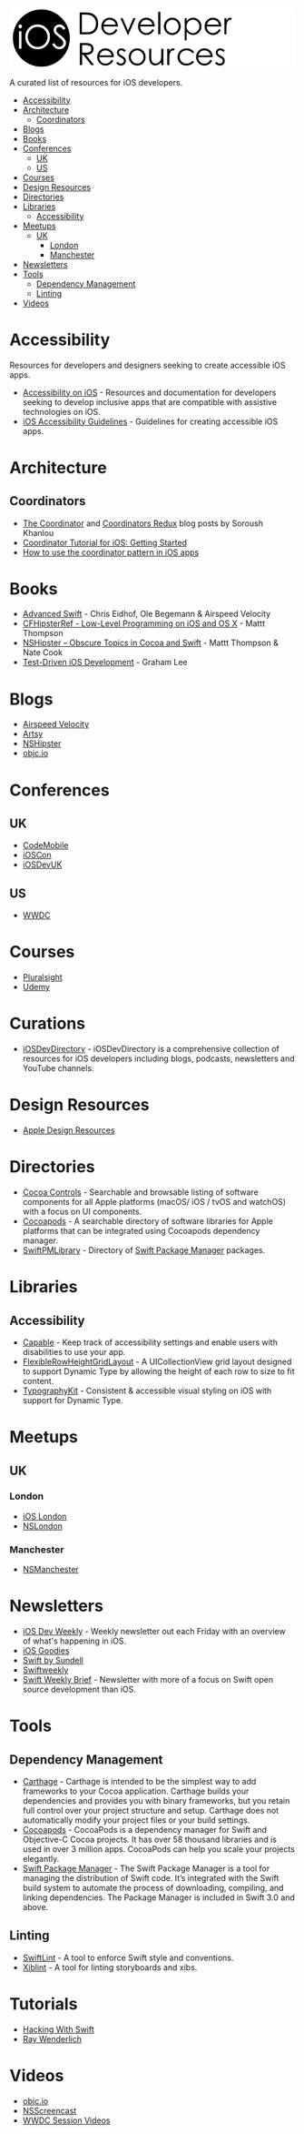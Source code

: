 ![iOS Developer Resources](https://github.com/rwbutler/iOSDeveloperResources/raw/master/docs/images/ios-developer-resources-banner.png)

A curated list of resources for iOS developers.

- [Accessibility](#accessibility)
- [Architecture](#architecture)
	- [Coordinators](#coordinators) 
- [Blogs](#blogs)
- [Books](#books)
- [Conferences](#conferences)
	- [UK](#uk)
	- [US](#us)
- [Courses](#courses)
- [Design Resources](#design-resources)
- [Directories](#directories)
- [Libraries](#libraries)
	- [Accessibility](#accessibility)
- [Meetups](#meetups)
	- [UK](#uk)
		- [London](#london)
		- [Manchester](#manchester)
- [Newsletters](#newsletters)
- [Tools](#tools)
	- [Dependency Management](#dependency-management) 
	- [Linting](#linting)
- [Videos](#videos)

# Accessibility
Resources for developers and designers seeking to create accessible iOS apps.

- [Accessibility on iOS](https://developer.apple.com/accessibility/ios/) - Resources and documentation for developers seeking to develop inclusive apps that are compatible with assistive technologies on iOS.
- [iOS Accessibility Guidelines](https://github.com/rwbutler/iOSAccessibilityGuidelines) - Guidelines for creating accessible iOS apps.

# Architecture
## Coordinators

- [The Coordinator](http://khanlou.com/2015/01/the-coordinator/) and [Coordinators Redux](http://khanlou.com/2015/10/coordinators-redux/) blog posts by Soroush Khanlou
- [Coordinator Tutorial for iOS: Getting Started](https://www.raywenderlich.com/158-coordinator-tutorial-for-ios-getting-started)
- [How to use the coordinator pattern in iOS apps](https://www.hackingwithswift.com/articles/71/how-to-use-the-coordinator-pattern-in-ios-apps)

# Books
- [Advanced Swift](https://www.objc.io/books/advanced-swift/) - Chris Eidhof, Ole Begemann & Airspeed Velocity
- [CFHipsterRef - Low-Level Programming on iOS and OS X](https://gumroad.com/l/cfhipsterref) - Mattt Thompson
- [NSHipster – Obscure Topics in Cocoa and Swift](https://gumroad.com/l/nshipster) - Mattt Thompson & Nate Cook
- [Test-Driven iOS Development](https://www.amazon.co.uk/Test-Driven-iOS-Development-Developers-Library/dp/0321774183) - Graham Lee

# Blogs
- [Airspeed Velocity](https://airspeedvelocity.net/)
- [Artsy](http://artsy.github.io/)
- [NSHipster](http://nshipster.com/)
- [objc.io](https://www.objc.io/)

# Conferences
## UK
- [CodeMobile](https://www.codemobile.co.uk)
- [iOSCon](https://skillsmatter.com/conferences/10823-ioscon-2019-the-conference-for-ios-and-swift-developers)
- [iOSDevUK](https://www.iosdevuk.com/)
## US
- [WWDC](https://developer.apple.com/wwdc/)

# Courses
- [Pluralsight](https://www.pluralsight.com)
- [Udemy](https://www.udemy.com)

# Curations
- [iOSDevDirectory](https://iosdevdirectory.com/) - iOSDevDirectory is a comprehensive collection of resources for iOS developers including blogs, podcasts, newsletters and YouTube channels.

# Design Resources
- [Apple Design Resources](https://developer.apple.com/design/resources/)

# Directories
- [Cocoa Controls](https://www.cocoacontrols.com/) - Searchable and browsable listing of software components for all Apple platforms (macOS/ iOS / tvOS and watchOS) with a focus on UI components.
- [Cocoapods](https://cocoapods.org/) - A searchable directory of software libraries for Apple platforms that can be integrated using Cocoapods dependency manager.
- [SwiftPMLibrary](https://github.com/daveverwer/SwiftPMLibrary) - Directory of [Swift Package Manager](https://swift.org/package-manager/) packages.

# Libraries
## Accessibility
- [Capable](https://github.com/chrs1885/Capable) - Keep track of accessibility settings and enable users with disabilities to use your app.
- [FlexibleRowHeightGridLayout](https://github.com/rwbutler/FlexibleRowHeightGridLayout) - A UICollectionView grid layout designed to support Dynamic Type by allowing the height of each row to size to fit content.
- [TypographyKit](https://github.com/rwbutler/TypographyKit) - Consistent & accessible visual styling on iOS with support for Dynamic Type.

# Meetups
## UK
### London
- [iOS London](https://www.meetup.com/ioslondon/)
- [NSLondon](https://www.meetup.com/NSLondon/)
### Manchester
- [NSManchester](https://www.meetup.com/NSManchester/)

# Newsletters
- [iOS Dev Weekly](https://iosdevweekly.com/) - Weekly newsletter out each Friday with an overview of what's happening in iOS.
- [iOS Goodies](https://ios-goodies.com/)
- [Swift by Sundell](https://www.swiftbysundell.com/newsletter/)
- [Swiftweekly](http://swiftweekly.com/)
- [Swift Weekly Brief](https://swiftweekly.github.io/) - Newsletter with more of a focus on Swift open source development than iOS.

# Tools

## Dependency Management

- [Carthage](https://github.com/Carthage/Carthage) - Carthage is intended to be the simplest way to add frameworks to your Cocoa application. Carthage builds your dependencies and provides you with binary frameworks, but you retain full control over your project structure and setup. Carthage does not automatically modify your project files or your build settings.
- [Cocoapods](https://cocoapods.org/) - CocoaPods is a dependency manager for Swift and Objective-C Cocoa projects. It has over 58 thousand libraries and is used in over 3 million apps. CocoaPods can help you scale your projects elegantly.
- [Swift Package Manager](https://swift.org/package-manager/) - The Swift Package Manager is a tool for managing the distribution of Swift code. It’s integrated with the Swift build system to automate the process of downloading, compiling, and linking dependencies. The Package Manager is included in Swift 3.0 and above.

## Linting
- [SwiftLint](https://github.com/realm/SwiftLint) - A tool to enforce Swift style and conventions. 
- [Xiblint](https://github.com/lyft/xiblint) - A tool for linting storyboards and xibs.

# Tutorials
- [Hacking With Swift](https://www.hackingwithswift.com/)
- [Ray Wenderlich](https://www.raywenderlich.com/)

# Videos
- [objc.io](https://www.objc.io/)
- [NSScreencast](https://nsscreencast.com/)
- [WWDC Session Videos](https://developer.apple.com/videos/)
